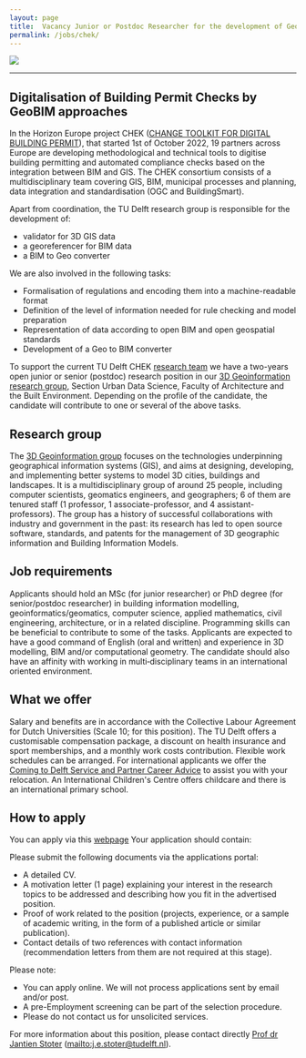 ```yaml
---
layout: page
title:  Vacancy Junior or Postdoc Researcher for the development of GeoBIM based solutions for Digital Building Permit Checking
permalink: /jobs/chek/
---
```


<div class="row">
	<div class="col-sm-12 col-xs-12"><img class="img-responsive" src="{{ "DBP.png" }}"></div>
</div>

- - - 

## Digitalisation of Building Permit Checks by GeoBIM approaches

In the Horizon Europe project CHEK ([CHANGE TOOLKIT FOR DIGITAL BUILDING PERMIT](https://chekdbp.eu/)), that started 1st of October 2022, 19 partners across Europe are developing methodological and technical tools to digitise building permitting and automated compliance checks based on the integration between BIM and GIS. The CHEK consortium consists of a multidisciplinary team covering GIS, BIM, municipal processes and planning, data integration and standardisation (OGC and BuildingSmart).

Apart from coordination, the TU Delft research group is responsible for the development of:
- validator for 3D GIS data
- a georeferencer for BIM data
- a BIM to Geo converter

We are also involved in the following tasks:
- Formalisation of regulations and encoding them into a machine-readable format
- Definition of the level of information needed for rule checking and model preparation
- Representation of data according to open BIM and open geospatial standards
- Development of a Geo to BIM converter

To support the current TU Delft CHEK [research team](https://3d.bk.tudelft.nl/projects/chek/) we have a two-years open junior or senior (postdoc) research position in our [3D Geoinformation research group](https://3d.bk.tudelft.nl/), Section Urban Data Science, Faculty of Architecture and the Built Environment.
Depending on the profile of the candidate, the candidate will contribute to one or several of the above tasks.


## Research group
The [3D Geoinformation group](https://3d.bk.tudelft.nl/) focuses on the technologies underpinning geographical information systems (GIS), and aims at designing, developing, and implementing better systems to model 3D cities, buildings and landscapes.
It is a multidisciplinary group of around 25 people, including computer scientists, geomatics engineers, and geographers; 6 of them are tenured staff (1 professor, 1 associate-professor, and 4 assistant-professors). 
The group has a history of successful collaborations with industry and government in the past: its research has led to open source software, standards, and patents for the management of 3D geographic information and Building Information Models.

## Job requirements
<!-- 600 char --> 

Applicants should hold an MSc (for junior researcher) or PhD degree (for senior/postdoc researcher) in building information modelling, geoinformatics/geomatics, computer science, applied mathematics, civil engineering, architecture, or in a related discipline. Programming skills can be beneficial to contribute to some of the tasks.
Applicants are expected to have a good command of English (oral and written) and experience in 3D modelling, BIM and/or computational geometry. 
The candidate should also have an affinity with working in multi‐disciplinary teams in an international oriented environment.

## What we offer
Salary and benefits are in accordance with the Collective Labour Agreement for Dutch Universities (Scale 10; for this position). 
The TU Delft offers a customisable compensation package, a discount on health insurance and sport memberships, and a monthly work costs contribution.
Flexible work schedules can be arranged.
For international applicants we offer the [Coming to Delft Service and Partner Career Advice](https://www.tudelft.nl/over-tu-delft/werken-bij-tu-delft/nederland-tu-delft/support-for-international-employees) to assist you with your relocation. An International Children's Centre offers childcare and there is an international primary school.

## How to apply

<!-- <div class="alert alert-info" role="alert">
Deadline to apply is 24th of April 2022.
</div> -->

You can apply via this [webpage](https://www.tudelft.nl/over-tu-delft/werken-bij-tu-delft/vacatures/details?jobId=11452&jobTitle=Junior%20or%20Postdoc%20Researcher%20for%20the%20development%20of%20GeoBIM%20based%20solutions%20for%20Digital%20Building%20Permit%20Checking)
Your application should contain:

Please submit the following documents via the applications portal:
- A detailed CV.
- A motivation letter (1 page) explaining your interest in the research topics to be addressed and describing how you fit in the advertised position.
- Proof of work related to the position (projects, experience, or a sample of academic writing, in the form of a published article or similar publication).
- Contact details of two references with contact information (recommendation letters from them are not required at this stage). 

Please note:
- You can apply online. We will not process applications sent by email and/or post.
- A pre-Employment screening can be part of the selection procedure.
- Please do not contact us for unsolicited services.

For more information about this position, please contact directly [Prof dr Jantien Stoter](https://3d.bk.tudelft.nl/jstoter/) (<mailto:j.e.stoter@tudelft.nl>).
